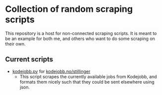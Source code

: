 # Collection of random scraping scripts

This repository is a host for non-connected scraping scripts. It is meant to be an example for both me, and others who want to do some scraping on their own.

## Current scripts

- [kodejobb.py](kodejobb.py) for [kodejobb.no/stillinger](https://kodejobb.no/stillinger)
  - This script scrapes the currently available jobs from Kodejobb, and formats them nicely such that they could be sent elsewhere using json.
